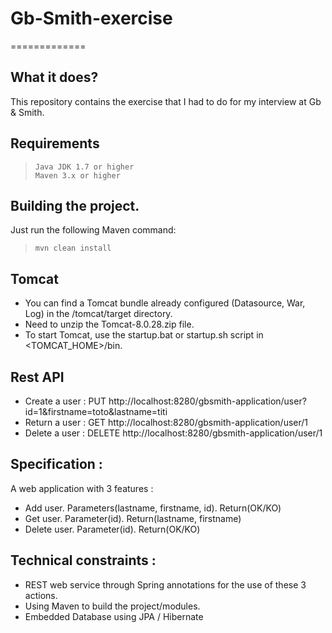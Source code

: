 # Gb-Smith-exercise
=============

What it does?
-------------
This repository contains the exercise that I had to do for my interview at Gb &amp; Smith.

Requirements
-------------
>     Java JDK 1.7 or higher
>     Maven 3.x or higher

Building the project.
----------------- 
Just run the following Maven command:
>     mvn clean install

Tomcat
------------------
- You can find a Tomcat bundle already configured (Datasource, War, Log) in the /tomcat/target directory.
- Need to unzip the Tomcat-8.0.28.zip file.
- To start Tomcat, use the startup.bat or startup.sh script in <TOMCAT_HOME>/bin.

Rest API
------------------
- Create a user : PUT http://localhost:8280/gbsmith-application/user?id=1&firstname=toto&lastname=titi
- Return a user : GET http://localhost:8280/gbsmith-application/user/1
- Delete a user : DELETE http://localhost:8280/gbsmith-application/user/1


Specification :
----------------- 
A web application with 3 features :
- Add user. Parameters(lastname, firstname, id). Return(OK/KO)
- Get user. Parameter(id). Return(lastname, firstname)
- Delete user. Parameter(id). Return(OK/KO)

Technical constraints :
-----------------
- REST web service through Spring annotations for the use of these 3 actions.
- Using Maven to build the project/modules.
- Embedded Database using JPA / Hibernate
